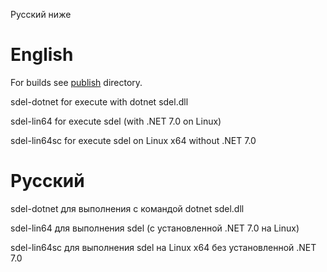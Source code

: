 Русский ниже

# English
For builds see [publish](https://github.com/VinnySmallUtilities/sdel/tree/master/publish) directory.


sdel-dotnet  for execute with dotnet sdel.dll

sdel-lin64   for execute sdel (with .NET 7.0 on Linux)

sdel-lin64sc for execute sdel on Linux x64 without .NET 7.0



# Русский

sdel-dotnet  для выполнения с командой dotnet sdel.dll

sdel-lin64   для выполнения sdel (с установленной .NET 7.0 на Linux)

sdel-lin64sc для выполнения sdel на Linux x64 без установленной .NET 7.0
